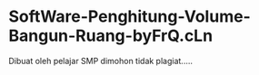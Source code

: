 # SoftWare-Penghitung-Volume-Bangun-Ruang-byFrQ.cLn
Dibuat oleh pelajar SMP dimohon tidak plagiat.....
